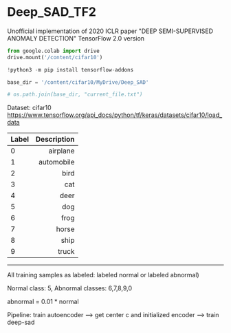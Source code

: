 # Deep_SAD_TF2

Unofficial implementation of 2020 ICLR paper "DEEP SEMI-SUPERVISED ANOMALY DETECTION" TensorFlow 2.0 version

```python
from google.colab import drive
drive.mount('/content/cifar10')

!python3 -m pip install tensorflow-addons

base_dir = '/content/cifar10/MyDrive/Deep_SAD'

# os.path.join(base_dir, "current_file.txt")
```

Dataset: cifar10 https://www.tensorflow.org/api_docs/python/tf/keras/datasets/cifar10/load_data

| Label | Description |
| :---    |   ---: |
| 0 | airplane |
| 1 | automobile |
| 2 | bird |
| 3 | cat |
| 4 | deer |
| 5 | dog |
| 6 | frog |
| 7 | horse |
| 8 | ship |
| 9 | truck |

------

All training samples as labeled: labeled normal or labeled abnormal)

Normal class: 5, Abnormal classes: 6,7,8,9,0

abnormal = 0.01 * normal

Pipeline: train autoencoder --> get center c and initialized encoder --> train deep-sad
